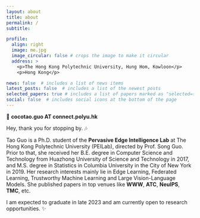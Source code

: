 ```yaml
---
layout: about
title: about
permalink: /
subtitle: 

profile:
  align: right
  image: me.jpg
  image_circular: false # crops the image to make it circular
  address: >
    <p>The Hong Kong Polytechnic University, Hung Hom, Kowloon</p>
    <p>Hong Kong</p>

news: false  # includes a list of news items
latest_posts: false  # includes a list of the newest posts
selected_papers: true # includes a list of papers marked as "selected={true}"
social: false  # includes social icons at the bottom of the page
---
```


:e-mail: **cocotao.guo AT connect.polyu.hk**

Hey, thank you for stopping by. :notes:

Tao Guo is a Ph.D. student of the **Pervasive Edge Intelligence Lab** at The Hong Kong Polytechnic University (PEILab), directed by Prof. Song Guo. Prior to that, she received her B.E. degree in Computer Science and Technology from Huazhong University of Science and Technology in 2017,  and M.S. degree in Statistics in Columbia University in the City of New York in 2019. Her research interests mainly lie in Edge Learning, Federated Learning, Trustworthy Machine Learning and Large Vision-Language Models. She published papers in top venues like **WWW**, **ATC**, **NeuIPS**, **TMC**, etc.


I am expected to graduate in late 2023 and am currently open to research opportunities. :sparkles:
